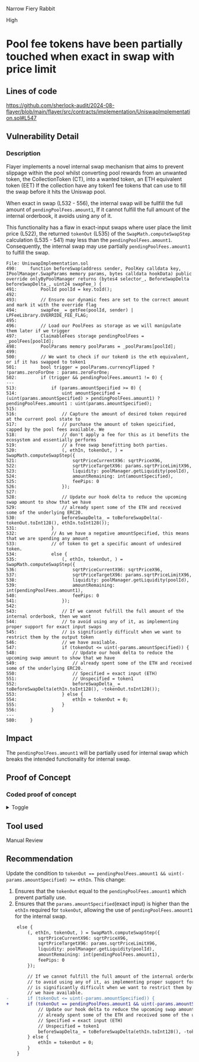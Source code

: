 Narrow Fiery Rabbit

High

# Pool fee tokens have been partially touched when exact in swap with price limit

## Lines of code
<https://github.com/sherlock-audit/2024-08-flayer/blob/main/flayer/src/contracts/implementation/UniswapImplementation.sol#L547>

## Vulnerability Detail
### Description
Flayer implements a novel internal swap mechanism that aims to prevent slippage within the pool whilst converting pool rewards from an unwanted token, the CollectionToken (CT), into a wanted token, an ETH equivalent token (EET) If the collection have any token1 fee tokens that can use to fill the swap before it hits the Uniswap pool. 

When exact in swap (L532 - 556), the internal swap will be fullfill the full amount of `pendingPoolFees.amount1`, If it cannot fulfill the full amount of the internal orderbook, it avoids using any of it.

This functionality has a flaw in exact-input swaps where user place the limit price (L522), the returned `tokenOut` (L535) of the `SwapMath.computeSwapStep` calculation (L535 - 541) may less than the `pendingPoolFees.amount1`.  Consequently, the internal swap may use partially `pendingPoolFees.amount1` to fulfill the swap.

```solidity
File: UniswapImplementation.sol
490:     function beforeSwap(address sender, PoolKey calldata key, IPoolManager.SwapParams memory params, bytes calldata hookData) public override onlyByPoolManager returns (bytes4 selector_, BeforeSwapDelta beforeSwapDelta_, uint24 swapFee_) {
491:         PoolId poolId = key.toId();
492: 
493:         // Ensure our dynamic fees are set to the correct amount and mark it with the override flag
494:         swapFee_ = getFee(poolId, sender) | LPFeeLibrary.OVERRIDE_FEE_FLAG;
495: 
496:         // Load our PoolFees as storage as we will manipulate them later if we trigger
497:         ClaimableFees storage pendingPoolFees = _poolFees[poolId];
498:         PoolParams memory poolParams = _poolParams[poolId];
499: 
500:         // We want to check if our token0 is the eth equivalent, or if it has swapped to token1
501:         bool trigger = poolParams.currencyFlipped ? !params.zeroForOne : params.zeroForOne;
502:         if (trigger && pendingPoolFees.amount1 != 0) {
---
513:             if (params.amountSpecified >= 0) {
514:                 uint amountSpecified = (uint(params.amountSpecified) > pendingPoolFees.amount1) ? pendingPoolFees.amount1 : uint(params.amountSpecified);
515: 
516:                 // Capture the amount of desired token required at the current pool state to
517:                 // purchase the amount of token speicified, capped by the pool fees available. We
518:                 // don't apply a fee for this as it benefits the ecosystem and essentially performs
519:                 // a free swap benefitting both parties.
520:                 (, ethIn, tokenOut, ) = SwapMath.computeSwapStep({
521:                     sqrtPriceCurrentX96: sqrtPriceX96,
522:                     sqrtPriceTargetX96: params.sqrtPriceLimitX96,
523:                     liquidity: poolManager.getLiquidity(poolId),
524:                     amountRemaining: int(amountSpecified),
525:                     feePips: 0
526:                 });
527: 
528:                 // Update our hook delta to reduce the upcoming swap amount to show that we have
529:                 // already spent some of the ETH and received some of the underlying ERC20.
530:                 beforeSwapDelta_ = toBeforeSwapDelta(-tokenOut.toInt128(), ethIn.toInt128());
531:             }
532:             // As we have a negative amountSpecified, this means that we are spending any amount
533:             // of token to get a specific amount of undesired token.
534:             else {
535:                 (, ethIn, tokenOut, ) = SwapMath.computeSwapStep({
536:                     sqrtPriceCurrentX96: sqrtPriceX96,
537:                     sqrtPriceTargetX96: params.sqrtPriceLimitX96,
538:                     liquidity: poolManager.getLiquidity(poolId),
539:                     amountRemaining: int(pendingPoolFees.amount1),
540:                     feePips: 0
541:                 });
542: 
543:                 // If we cannot fulfill the full amount of the internal orderbook, then we want
544:                 // to avoid using any of it, as implementing proper support for exact input swaps
545:                 // is significantly difficult when we want to restrict them by the output token
546:                 // we have available.
547:                 if (tokenOut <= uint(-params.amountSpecified)) {
548:                     // Update our hook delta to reduce the upcoming swap amount to show that we have
549:                     // already spent some of the ETH and received some of the underlying ERC20.
550:                     // Specified = exact input (ETH)
551:                     // Unspecified = token1
552:                     beforeSwapDelta_ = toBeforeSwapDelta(ethIn.toInt128(), -tokenOut.toInt128());
553:                 } else {
554:                     ethIn = tokenOut = 0;
555:                 }
556:             }
---
580:     }

```

## Impact
The `pendingPoolFees.amount1` will be partially used for internal swap which breaks the intended functionality for internal swap.

## Proof of Concept
### Coded proof of concept
<details>
<summary>Toggle</summary>

Add the following test inside `test/Locker.t.sol` and run with 
```bash
forge test --match-path test/Locker.t.sol --match-test test_CannotPartiallySwapWithIntermediaryToken1PoolFeeSwapExactInputWithPriceLimit
```

The test will fail because the `fees.amount1` have been touched.

```solidity
    function test_CannotPartiallySwapWithIntermediaryToken1PoolFeeSwapExactInputWithPriceLimit() public {
        // Reference our collection token
        ICollectionToken token = locker.collectionToken(address(erc721b));

        // Confirm our starting balance of the pool
        uint poolStartEth = 5.000000000000000000 ether;
        uint poolTokenStart = 10.000000000000000000 ether;
        _assertNativeBalance(address(poolManager), poolStartEth, 'Invalid starting poolManager ETH balance');
        assertEq(token.balanceOf(address(poolManager)), poolTokenStart, 'Invalid starting poolManager token balance');

        // Add 4 tokens to the pool fees
        deal(address(token), address(this), 4 ether);
        token.approve(address(uniswapImplementation), 4 ether);
        uniswapImplementation.depositFees(address(erc721b), 0, 4 ether);

        // Confirm that the fees are ready
        IBaseImplementation.ClaimableFees memory fees = uniswapImplementation.poolFees(address(erc721b));
        assertEq(fees.amount0, 0, 'Incorrect starting pool ETH fees');
        assertEq(fees.amount1, 4 ether, 'Incorrect starting pool token1 fees');

        // Get our user's starting balances
        _dealExactNativeToken(address(this), 3 ether);
        _approveNativeToken(address(this), address(poolSwap), type(uint).max);

        _assertNativeBalance(address(this), 3 ether, 'Invalid starting user ETH balance');
        assertEq(token.balanceOf(address(this)), 0, 'Invalid starting user token balance');

        PoolKey memory poolKey = abi.decode(uniswapImplementation.getCollectionPoolKey(address(erc721b)), (PoolKey));

        // Make a swap that spends 3 ETH with limit price to acquire as much underlying token as possible
        poolSwap.swap(
            poolKey,
            IPoolManager.SwapParams({
                zeroForOne: _poolKeyZeroForOne(poolKey),
                amountSpecified: -3 ether,
                sqrtPriceLimitX96: SQRT_PRICE_1_2 + (SQRT_PRICE_1_2 / 3) // limit at 74697027966381519891642584302
            }),
            PoolSwapTest.TestSettings({
                takeClaims: false,
                settleUsingBurn: false
            }),
            ''
        );

        // Confirm that the pool fee tokens have not been touched
        fees = uniswapImplementation.poolFees(address(erc721b));
        assertEq(fees.amount0, 0, 'Incorrect closing pool ETH fees');
        assertEq(fees.amount1, 4 ether, 'Incorrect closing pool token1 fees');
    }
```
</details>

## Tool used

Manual Review

## Recommendation
Update the condition to `tokenOut == pendingPoolFees.amount1 && uint(-params.amountSpecified) >= ethIn`.  This change:
1. Ensures that the `tokenOut` equal to the `pendingPoolFees.amount1` which prevent partially use.
2. Ensures that the `params.amountSpecified`(exact input) is higher than the `ethIn` required for `tokenOut`, allowing the use of `pendingPoolFees.amount1` for the internal swap.

```diff
    else {
        (, ethIn, tokenOut, ) = SwapMath.computeSwapStep({
            sqrtPriceCurrentX96: sqrtPriceX96,
            sqrtPriceTargetX96: params.sqrtPriceLimitX96,
            liquidity: poolManager.getLiquidity(poolId),
            amountRemaining: int(pendingPoolFees.amount1),
            feePips: 0
        });

        // If we cannot fulfill the full amount of the internal orderbook, then we want
        // to avoid using any of it, as implementing proper support for exact input swaps
        // is significantly difficult when we want to restrict them by the output token
        // we have available.
-       if (tokenOut <= uint(-params.amountSpecified)) {
+       if (tokenOut == pendingPoolFees.amount1 && uint(-params.amountSpecified) >= ethIn) {
            // Update our hook delta to reduce the upcoming swap amount to show that we have
            // already spent some of the ETH and received some of the underlying ERC20.
            // Specified = exact input (ETH)
            // Unspecified = token1
            beforeSwapDelta_ = toBeforeSwapDelta(ethIn.toInt128(), -tokenOut.toInt128());
        } else {
            ethIn = tokenOut = 0;
        }
    }
```
